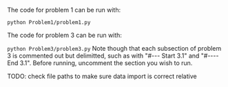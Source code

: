 The code for problem 1 can be run with:

`python Problem1/problem1.py`

The code for problem 3 can be run with:

`python Problem3/problem3.py`
Note though that each subsection of problem 3 is commented out but delimitted, such as with "#--- Start 3.1" and "#---- End 3.1".
Before running, uncomment the section you wish to run.


TODO: check file paths to make sure data import is correct relative